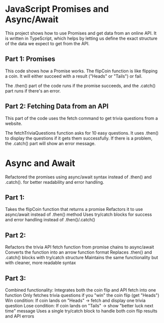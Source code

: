 # JavaScript Promises and Async/Await
This project shows how to use Promises and get data from an online API. 
It is written in TypeScript, which helps by letting us define the exact structure of the data we expect to get from the API.

## Part 1: Promises
This code shows how a Promise works. 
The flipCoin function is like flipping a coin. 
It will either succeed with a result ("Heads" or "Tails") or fail.

The .then() part of the code runs if the promise succeeds, 
and the .catch() part runs if there's an error.

## Part 2: Fetching Data from an API
This part of the code uses the fetch command to get trivia questions from a website.

The fetchTriviaQuestions function asks for 10 easy questions. 
It uses .then() to display the questions if it gets them successfully. 
If there is a problem, the .catch() part will show an error message.

# Async and Await

Refactored the promises using async/await syntax instead of .then() and .catch(). for better readability and error handling.

## Part 1:
Takes the flipCoin function that returns a promise
Refactors it to use async/await instead of .then() method
Uses try/catch blocks for success and error handling instead of .then()/.catch()

## Part 2: 

Refactors the trivia API fetch function from promise chains to async/await
Converts the function into an arrow function format
Replaces .then() and .catch() blocks with try/catch structure
Maintains the same functionality but with cleaner, more readable syntax

## Part 3: 

Combined functionality: Integrates both the coin flip and API fetch into one function
Only fetches trivia questions if you "win" the coin flip (get "Heads")
Win condition: If coin lands on "Heads" → fetch and display one trivia question
Lose condition: If coin lands on "Tails" → show "better luck next time" message
Uses a single try/catch block to handle both coin flip results and API errors

